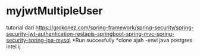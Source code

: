 # myjwtMultipleUser
tutorial dari https://grokonez.com/spring-framework/spring-security/spring-security-jwt-authentication-restapis-springboot-spring-mvc-spring-security-spring-jpa-mysql
*Run succesfully 
*clone ajah
-envi 
java
postgres
intel ij 
